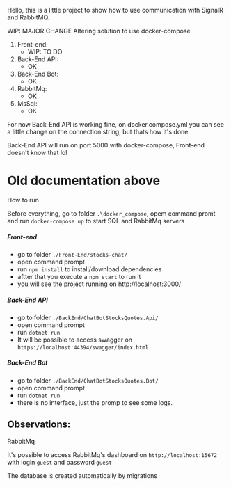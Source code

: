 Hello, this is a little project to show how to use communication with SignalR and RabbitMQ.

WIP: MAJOR CHANGE
Altering solution to use docker-compose
1. Front-end:
    - WIP: TO DO
2. Back-End API:
    - OK
3. Back-End Bot:
    - OK
4. RabbitMq:
    - OK
5. MsSql:
    - OK

For now Back-End API is working fine, on docker.compose.yml you can see a little change on the connection string, but thats how it's done.

Back-End API will run on port 5000 with docker-compose, Front-end doesn't know that lol

# Old documentation above

How to run

Before everything, go to folder ```.\docker_compose```, opem command promt and run ```docker-compose up``` to start SQL and RabbitMq servers

##### Front-end

* go to folder ```./Front-End/stocks-chat/```
* open command prompt
* run ```npm install``` to install/download dependencies
* aftter that you execute a ```npm start``` to run it
* you will see the project running on http://localhost:3000/

##### Back-End API

* go to folder ```./BackEnd/ChatBotStocksQuotes.Api/```
* open command prompt
* run ```dotnet run```
* It will be possible to access swagger on ```https://localhost:44394/swagger/index.html```

##### Back-End Bot

* go to folder ```./BackEnd/ChatBotStocksQuotes.Bot/```
* open command prompt
* run ```dotnet run```
* there is no interface, just the promp to see some logs.

## Observations:

RabbitMq

It's possible to access RabbitMq's dashboard on ```http://localhost:15672``` with login ```guest``` and password ```guest```

The database is created automatically by migrations
